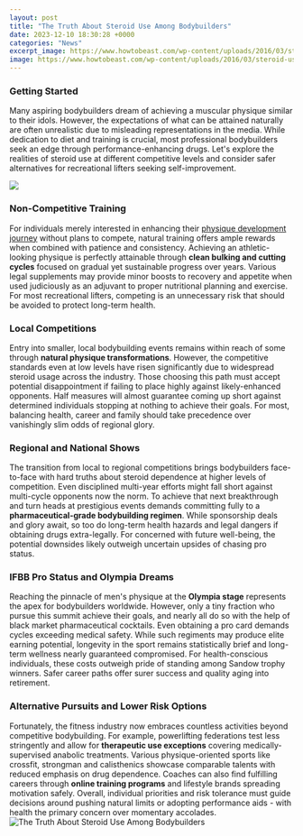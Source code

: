 ```yaml
---
layout: post
title: "The Truth About Steroid Use Among Bodybuilders"
date: 2023-12-10 18:30:28 +0000
categories: "News"
excerpt_image: https://www.howtobeast.com/wp-content/uploads/2016/03/steroid-use-pro-sports-bodybuilding-1024x640.jpg
image: https://www.howtobeast.com/wp-content/uploads/2016/03/steroid-use-pro-sports-bodybuilding-1024x640.jpg
---
```


### Getting Started  
Many aspiring bodybuilders dream of achieving a muscular physique similar to their idols. However, the expectations of what can be attained naturally are often unrealistic due to misleading representations in the media. While dedication to diet and training is crucial, most professional bodybuilders seek an edge through performance-enhancing drugs. Let's explore the realities of steroid use at different competitive levels and consider safer alternatives for recreational lifters seeking self-improvement.

![](https://www.roids.biz/wp-content/uploads/2016/04/steroids-bodybuilders.jpg)
### Non-Competitive Training  
For individuals merely interested in enhancing their [physique development journey](https://fistore.mysenprints.com/collection/acheson) without plans to compete, natural training offers ample rewards when combined with patience and consistency. Achieving an athletic-looking physique is perfectly attainable through **clean bulking and cutting cycles** focused on gradual yet sustainable progress over years. Various legal supplements may provide minor boosts to recovery and appetite when used judiciously as an adjuvant to proper nutritional planning and exercise. For most recreational lifters, competing is an unnecessary risk that should be avoided to protect long-term health. 
### Local Competitions
Entry into smaller, local bodybuilding events remains within reach of some through **natural physique transformations**. However, the competitive standards even at low levels have risen significantly due to widespread steroid usage across the industry. Those choosing this path must accept potential disappointment if failing to place highly against likely-enhanced opponents. Half measures will almost guarantee coming up short against determined individuals stopping at nothing to achieve their goals. For most, balancing health, career and family should take precedence over vanishingly slim odds of regional glory. 
### Regional and National Shows  
The transition from local to regional competitions brings bodybuilders face-to-face with hard truths about steroid dependence at higher levels of competition. Even disciplined multi-year efforts might fall short against multi-cycle opponents now the norm. To achieve that next breakthrough and turn heads at prestigious events demands committing fully to a **pharmaceutical-grade bodybuilding regimen**. While sponsorship deals and glory await, so too do long-term health hazards and legal dangers if obtaining drugs extra-legally. For concerned with future well-being, the potential downsides likely outweigh uncertain upsides of chasing pro status.
### IFBB Pro Status and Olympia Dreams  
Reaching the pinnacle of men's physique at the **Olympia stage** represents the apex for bodybuilders worldwide. However, only a tiny fraction who pursue this summit achieve their goals, and nearly all do so with the help of black market pharmaceutical cocktails. Even obtaining a pro card demands cycles exceeding medical safety. While such regiments may produce elite earning potential, longevity in the sport remains statistically brief and long-term wellness nearly guaranteed compromised. For health-conscious individuals, these costs outweigh pride of standing among Sandow trophy winners. Safer career paths offer surer success and quality aging into retirement.
### Alternative Pursuits and Lower Risk Options  
Fortunately, the fitness industry now embraces countless activities beyond competitive bodybuilding. For example, powerlifting federations test less stringently and allow for **therapeutic use exceptions** covering medically-supervised anabolic treatments. Various physique-oriented sports like crossfit, strongman and calisthenics showcase comparable talents with reduced emphasis on drug dependence. Coaches can also find fulfilling careers through **online training programs** and lifestyle brands spreading motivation safely. Overall, individual priorities and risk tolerance must guide decisions around pushing natural limits or adopting performance aids - with health the primary concern over momentary accolades.
![The Truth About Steroid Use Among Bodybuilders](https://www.howtobeast.com/wp-content/uploads/2016/03/steroid-use-pro-sports-bodybuilding-1024x640.jpg)